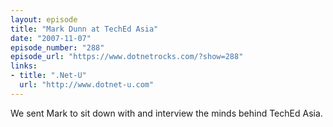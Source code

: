 ```yaml
---
layout: episode
title: "Mark Dunn at TechEd Asia"
date: "2007-11-07"
episode_number: "288"
episode_url: "https://www.dotnetrocks.com/?show=288"
links:
- title: ".Net-U"
  url: "http://www.dotnet-u.com"
---
```


We sent Mark to sit down with and interview the minds behind TechEd Asia.
